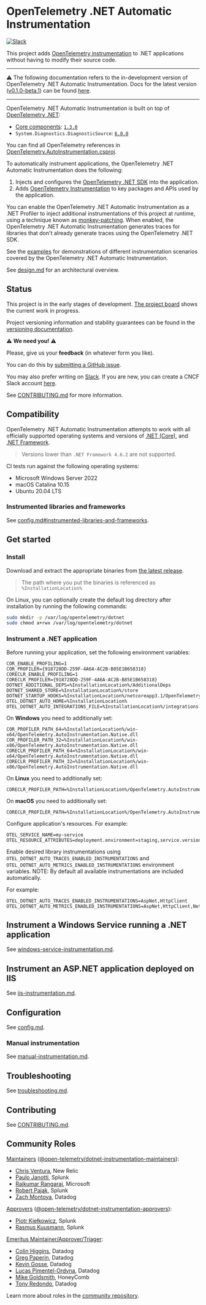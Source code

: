 # OpenTelemetry .NET Automatic Instrumentation

[![Slack](https://img.shields.io/badge/slack-@cncf/otel--dotnet--auto--instr-brightgreen.svg?logo=slack)](https://cloud-native.slack.com/archives/C01NR1YLSE7)

This project adds [OpenTelemetry instrumentation](https://opentelemetry.io/docs/concepts/instrumenting/#automatic-instrumentation)
to .NET applications without having to modify their source code.

---

⚠️ The following documentation refers to the in-development version
of OpenTelemetry .NET Automatic Instrumentation. Docs for the latest version
([v0.1.0-beta.1](https://github.com/open-telemetry/opentelemetry-dotnet-instrumentation/releases/latest))
can be found [here](https://github.com/open-telemetry/opentelemetry-dotnet-instrumentation/blob/v0.1.0-beta.1/docs/README.md).

---

OpenTelemetry .NET Automatic Instrumentation is built on top of
[OpenTelemetry .NET](https://github.com/open-telemetry/opentelemetry-dotnet):

- [Core components](https://github.com/open-telemetry/opentelemetry-dotnet/blob/main/VERSIONING.md#core-components):
[`1.3.0`](https://github.com/open-telemetry/opentelemetry-dotnet/releases/tag/core-1.3.0)
- `System.Diagnostics.DiagnosticSource`: [`6.0.0`](https://www.nuget.org/packages/System.Diagnostics.DiagnosticSource/6.0.0)

You can find all OpenTelemetry references in
[OpenTelemetry.AutoInstrumentation.csproj](src/OpenTelemetry.AutoInstrumentation/OpenTelemetry.AutoInstrumentation.csproj).

To automatically instrument applications, the OpenTelemetry .NET Automatic
Instrumentation does the following:

1. Injects and configures the [OpenTelemetry .NET SDK](https://github.com/open-telemetry/opentelemetry-dotnet/blob/main/src/OpenTelemetry/README.md#opentelemetry-net-sdk)
   into the application.
2. Adds [OpenTelemetry Instrumentation](https://opentelemetry.io/docs/concepts/instrumenting/)
   to key packages and APIs used by the application.

You can enable the OpenTelemetry .NET Automatic Instrumentation as a .NET Profiler
to inject additional instrumentations of this project at runtime, using a technique
known as [monkey-patching](https://en.wikipedia.org/wiki/Monkey_patch). When enabled,
the OpenTelemetry .NET Automatic Instrumentation generates traces for libraries that
don't already generate traces using the OpenTelemetry .NET SDK.

See the [examples](../examples) for demonstrations of different instrumentation scenarios
covered by the OpenTelemetry .NET Automatic Instrumentation.

See [design.md](design.md) for an architectural overview.

## Status

This project is in the early stages of development.
[The project board](https://github.com/open-telemetry/opentelemetry-dotnet-instrumentation/projects/1)
shows the current work in progress.

Project versioning information and stability guarantees
can be found in the [versioning documentation](versioning.md).

⚠️ **We need you!** ⚠️

Please, give us your **feedback** (in whatever form you like).

You can do this by [submitting a GitHub issue](https://github.com/open-telemetry/opentelemetry-dotnet-instrumentation/issues/new).

You may also prefer writing on [Slack](https://cloud-native.slack.com/archives/C01NR1YLSE7).
If you are new, you can create a CNCF Slack account [here](http://slack.cncf.io/).

See [CONTRIBUTING.md](CONTRIBUTING.md) for more information.

## Compatibility

OpenTelemetry .NET Automatic Instrumentation attempts to work with all officially
supported operating systems and versions of
[.NET (Core)](https://dotnet.microsoft.com/download/dotnet),
and [.NET Framework](https://dotnet.microsoft.com/download/dotnet-framework).

> Versions lower than `.NET Framework 4.6.2` are not supported.

CI tests run against the following operating systems:

- Microsoft Windows Server 2022
- macOS Catalina 10.15
- Ubuntu 20.04 LTS

### Instrumented libraries and frameworks

See [config.md#instrumented-libraries-and-frameworks](config.md#instrumented-libraries-and-frameworks).

## Get started

### Install

Download and extract the appropriate binaries from
[the latest release](https://github.com/open-telemetry/opentelemetry-dotnet-instrumentation/releases/latest).

> The path where you put the binaries is referenced as `%InstallationLocation%`

On Linux, you can optionally create the default log directory
after installation by running the following commands:

```sh
sudo mkdir -p /var/log/opentelemetry/dotnet
sudo chmod a+rwx /var/log/opentelemetry/dotnet
```

### Instrument a .NET application

Before running your application, set the following environment variables:

```env
COR_ENABLE_PROFILING=1
COR_PROFILER={918728DD-259F-4A6A-AC2B-B85E1B658318}
CORECLR_ENABLE_PROFILING=1
CORECLR_PROFILER={918728DD-259F-4A6A-AC2B-B85E1B658318}
DOTNET_ADDITIONAL_DEPS=%InstallationLocation%/AdditionalDeps
DOTNET_SHARED_STORE=%InstallationLocation%/store
DOTNET_STARTUP_HOOKS=%InstallationLocation%/netcoreapp3.1/OpenTelemetry.AutoInstrumentation.StartupHook.dll
OTEL_DOTNET_AUTO_HOME=%InstallationLocation%
OTEL_DOTNET_AUTO_INTEGRATIONS_FILE=%InstallationLocation%/integrations.json
```

On **Windows** you need to additionally set:

```env
COR_PROFILER_PATH_64=%InstallationLocation%/win-x64/OpenTelemetry.AutoInstrumentation.Native.dll
COR_PROFILER_PATH_32=%InstallationLocation%/win-x86/OpenTelemetry.AutoInstrumentation.Native.dll
CORECLR_PROFILER_PATH_64=%InstallationLocation%/win-x64/OpenTelemetry.AutoInstrumentation.Native.dll
CORECLR_PROFILER_PATH_32=%InstallationLocation%/win-x86/OpenTelemetry.AutoInstrumentation.Native.dll
```

On **Linux** you need to additionally set:

```env
CORECLR_PROFILER_PATH=%InstallationLocation%/OpenTelemetry.AutoInstrumentation.Native.so
```

On **macOS** you need to additionally set:

```env
CORECLR_PROFILER_PATH=%InstallationLocation%/OpenTelemetry.AutoInstrumentation.Native.dylib
```

Configure application's resources. For example:

```env
OTEL_SERVICE_NAME=my-service
OTEL_RESOURCE_ATTRIBUTES=deployment.environment=staging,service.version=1.0.0
```

Enable desired library instrumentations using `OTEL_DOTNET_AUTO_TRACES_ENABLED_INSTRUMENTATIONS`
and `OTEL_DOTNET_AUTO_METRICS_ENABLED_INSTRUMENTATIONS` environment variables.
NOTE: By default all available instrumentations are included automatically.

For example:

```env
OTEL_DOTNET_AUTO_TRACES_ENABLED_INSTRUMENTATIONS=AspNet,HttpClient
OTEL_DOTNET_AUTO_METRICS_ENABLED_INSTRUMENTATIONS=AspNet,HttpClient,NetRuntime
```

## Instrument a Windows Service running a .NET application

See [windows-service-instrumentation.md](windows-service-instrumentation.md).

## Instrument an ASP.NET application deployed on IIS

See [iis-instrumentation.md](iis-instrumentation.md).

## Configuration

See [config.md](config.md).

### Manual instrumentation

See [manual-instrumentation.md](manual-instrumentation.md).

## Troubleshooting

See [troubleshooting.md](troubleshooting.md).

## Contributing

See [CONTRIBUTING.md](CONTRIBUTING.md).

## Community Roles

[Maintainers](https://github.com/open-telemetry/community/blob/main/community-membership.md#maintainer)
([@open-telemetry/dotnet-instrumentation-maintainers](https://github.com/orgs/open-telemetry/teams/dotnet-instrumentation-maintainers)):

- [Chris Ventura](https://github.com/nrcventura), New Relic
- [Paulo Janotti](https://github.com/pjanotti), Splunk
- [Rajkumar Rangaraj](https://github.com/rajkumar-rangaraj), Microsoft
- [Robert Paj&#x105;k](https://github.com/pellared), Splunk
- [Zach Montoya](https://github.com/zacharycmontoya), Datadog

[Approvers](https://github.com/open-telemetry/community/blob/main/community-membership.md#approver)
([@open-telemetry/dotnet-instrumentation-approvers](https://github.com/orgs/open-telemetry/teams/dotnet-instrumentation-approvers)):

- [Piotr Kie&#x142;kowicz](https://github.com/Kielek), Splunk
- [Rasmus Kuusmann](https://github.com/RassK), Splunk

[Emeritus
Maintainer/Approver/Triager](https://github.com/open-telemetry/community/blob/main/community-membership.md#emeritus-maintainerapprovertriager):

- [Colin Higgins](https://github.com/colin-higgins), Datadog
- [Greg Paperin](https://github.com/macrogreg), Datadog
- [Kevin Gosse](https://github.com/kevingosse), Datadog
- [Lucas Pimentel-Ordyna](https://github.com/lucaspimentel), Datadog
- [Mike Goldsmith](https://github.com/MikeGoldsmith), HoneyComb
- [Tony Redondo](https://github.com/tonyredondo), Datadog

Learn more about roles in the [community repository](https://github.com/open-telemetry/community/blob/main/community-membership.md).
